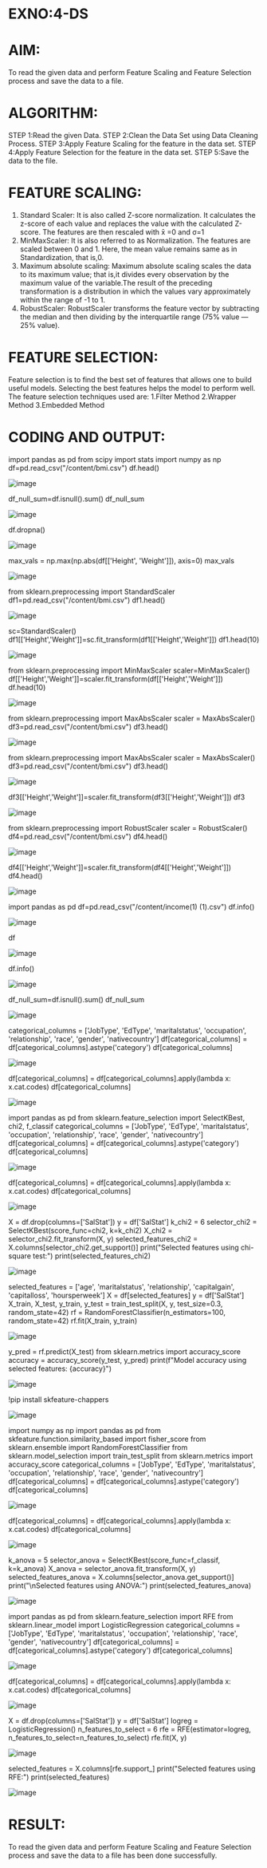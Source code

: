 # EXNO:4-DS
# AIM:
To read the given data and perform Feature Scaling and Feature Selection process and save the
data to a file.

# ALGORITHM:
STEP 1:Read the given Data.
STEP 2:Clean the Data Set using Data Cleaning Process.
STEP 3:Apply Feature Scaling for the feature in the data set.
STEP 4:Apply Feature Selection for the feature in the data set.
STEP 5:Save the data to the file.

# FEATURE SCALING:
1. Standard Scaler: It is also called Z-score normalization. It calculates the z-score of each value and replaces the value with the calculated Z-score. The features are then rescaled with x̄ =0 and σ=1
2. MinMaxScaler: It is also referred to as Normalization. The features are scaled between 0 and 1. Here, the mean value remains same as in Standardization, that is,0.
3. Maximum absolute scaling: Maximum absolute scaling scales the data to its maximum value; that is,it divides every observation by the maximum value of the variable.The result of the preceding transformation is a distribution in which the values vary approximately within the range of -1 to 1.
4. RobustScaler: RobustScaler transforms the feature vector by subtracting the median and then dividing by the interquartile range (75% value — 25% value).

# FEATURE SELECTION:
Feature selection is to find the best set of features that allows one to build useful models. Selecting the best features helps the model to perform well.
The feature selection techniques used are:
1.Filter Method
2.Wrapper Method
3.Embedded Method

# CODING AND OUTPUT:

import pandas as pd
from scipy import stats
import numpy as np
df=pd.read_csv("/content/bmi.csv")
df.head()

![image](https://github.com/user-attachments/assets/e2e152bb-14f4-4ad0-8459-f77f1b0156bb)


df_null_sum=df.isnull().sum()
df_null_sum

![image](https://github.com/user-attachments/assets/a9720f0d-b7c9-4b50-9641-831b9977ad50)


df.dropna()

![image](https://github.com/user-attachments/assets/dee7a048-1a1f-4147-b74f-41fd483b8b9f)


max_vals = np.max(np.abs(df[['Height', 'Weight']]), axis=0)
max_vals

![image](https://github.com/user-attachments/assets/f9aa11d2-d524-44c2-9d82-10824f987b84)


from sklearn.preprocessing import StandardScaler
df1=pd.read_csv("/content/bmi.csv")
df1.head()

![image](https://github.com/user-attachments/assets/461ee3cc-439b-4d5a-8059-9da8e512ea69)


sc=StandardScaler()
df1[['Height','Weight']]=sc.fit_transform(df1[['Height','Weight']])
df1.head(10)

![image](https://github.com/user-attachments/assets/1cfa3768-a7ca-4353-94ed-d96360c2db7f)


from sklearn.preprocessing import MinMaxScaler
scaler=MinMaxScaler()
df[['Height','Weight']]=scaler.fit_transform(df[['Height','Weight']])
df.head(10)

![image](https://github.com/user-attachments/assets/4a02e41d-527c-4850-afb4-12f8638694e4)


from sklearn.preprocessing import MaxAbsScaler
scaler = MaxAbsScaler()
df3=pd.read_csv("/content/bmi.csv")
df3.head()

![image](https://github.com/user-attachments/assets/635a9150-d71f-4082-85f5-a4355a606ca0)


from sklearn.preprocessing import MaxAbsScaler
scaler = MaxAbsScaler()
df3=pd.read_csv("/content/bmi.csv")
df3.head()

![image](https://github.com/user-attachments/assets/e9431485-9584-42fe-a30f-9800bd5bf4dd)


df3[['Height','Weight']]=scaler.fit_transform(df3[['Height','Weight']])
df3


![image](https://github.com/user-attachments/assets/72e00abd-c42f-4d2d-9e6e-472c60c821bc)


from sklearn.preprocessing import RobustScaler
scaler = RobustScaler()
df4=pd.read_csv("/content/bmi.csv")
df4.head()


![image](https://github.com/user-attachments/assets/1e581673-715b-4dd4-a052-ad29bb12df9f)


df4[['Height','Weight']]=scaler.fit_transform(df4[['Height','Weight']])
df4.head()

![image](https://github.com/user-attachments/assets/5bfdcd36-b31a-45ef-a61c-7bd4880c6d59)


import pandas as pd
df=pd.read_csv("/content/income(1) (1).csv")
df.info()

![image](https://github.com/user-attachments/assets/d4f1b3b6-8304-488f-9195-2b817637bcd0)


df

![image](https://github.com/user-attachments/assets/fc7837f0-775a-4477-833a-42cc6fce0135)


df.info()

![image](https://github.com/user-attachments/assets/c4bbfd6c-11e9-4527-809b-27ede5b7c6e2)


df_null_sum=df.isnull().sum()
df_null_sum

![image](https://github.com/user-attachments/assets/d08e2cda-7349-41ed-a811-f533a69bfbdd)


categorical_columns = ['JobType', 'EdType', 'maritalstatus', 'occupation', 'relationship', 'race', 'gender', 'nativecountry']
df[categorical_columns] = df[categorical_columns].astype('category')
df[categorical_columns]


![image](https://github.com/user-attachments/assets/cd06e95f-a3c1-48d9-a0c4-b7661cee0c11)


df[categorical_columns] = df[categorical_columns].apply(lambda x: x.cat.codes)
df[categorical_columns]


![image](https://github.com/user-attachments/assets/ee44a0ea-e3a6-4823-a2aa-a3754add4543)


import pandas as pd
from sklearn.feature_selection import SelectKBest, chi2, f_classif
categorical_columns = ['JobType', 'EdType', 'maritalstatus', 'occupation', 'relationship', 'race', 'gender', 'nativecountry']
df[categorical_columns] = df[categorical_columns].astype('category')
df[categorical_columns]

![image](https://github.com/user-attachments/assets/6b760750-7d26-4950-80e3-91c498910a65)


df[categorical_columns] = df[categorical_columns].apply(lambda x: x.cat.codes)
df[categorical_columns]

![image](https://github.com/user-attachments/assets/cab75060-1063-4635-9212-083db0caa1d7)


X = df.drop(columns=['SalStat'])
y = df['SalStat']
k_chi2 = 6
selector_chi2 = SelectKBest(score_func=chi2, k=k_chi2)
X_chi2 = selector_chi2.fit_transform(X, y)
selected_features_chi2 = X.columns[selector_chi2.get_support()]
print("Selected features using chi-square test:")
print(selected_features_chi2)

![image](https://github.com/user-attachments/assets/e1b395e9-dcfa-4fec-878c-d12bc61b2603)


selected_features = ['age', 'maritalstatus', 'relationship', 'capitalgain', 'capitalloss',
'hoursperweek']
X = df[selected_features]
y = df['SalStat']
X_train, X_test, y_train, y_test = train_test_split(X, y, test_size=0.3, random_state=42)
rf = RandomForestClassifier(n_estimators=100, random_state=42)
rf.fit(X_train, y_train)


![image](https://github.com/user-attachments/assets/2d86b2ef-9615-45bf-9a15-2fc0d6c8c634)


y_pred = rf.predict(X_test)
from sklearn.metrics import accuracy_score
accuracy = accuracy_score(y_test, y_pred)
print(f"Model accuracy using selected features: {accuracy}")

![image](https://github.com/user-attachments/assets/847aeb1c-3807-4001-b9f8-297411943fdc)



!pip install skfeature-chappers


![image](https://github.com/user-attachments/assets/f1a6b7d3-cad7-45ca-bd4b-bb551360cbb5)


import numpy as np
import pandas as pd
from skfeature.function.similarity_based import fisher_score
from sklearn.ensemble import RandomForestClassifier
from sklearn.model_selection import train_test_split
from sklearn.metrics import accuracy_score
categorical_columns = ['JobType', 'EdType', 'maritalstatus', 'occupation', 'relationship', 'race', 'gender', 'nativecountry']
df[categorical_columns] = df[categorical_columns].astype('category')
df[categorical_columns]



![image](https://github.com/user-attachments/assets/524a1f69-7dbb-408b-a8f5-60617b3be021)


df[categorical_columns] = df[categorical_columns].apply(lambda x: x.cat.codes)
df[categorical_columns]

![image](https://github.com/user-attachments/assets/232f8cdc-cbf6-4837-b60a-573c1576297f)


k_anova = 5
selector_anova = SelectKBest(score_func=f_classif, k=k_anova)
X_anova = selector_anova.fit_transform(X, y)
selected_features_anova = X.columns[selector_anova.get_support()]
print("\nSelected features using ANOVA:")
print(selected_features_anova)

![image](https://github.com/user-attachments/assets/9c2de862-5afd-4f40-bb6b-2c81b9586cfe)


import pandas as pd
from sklearn.feature_selection import RFE
from sklearn.linear_model import LogisticRegression
categorical_columns = ['JobType', 'EdType', 'maritalstatus', 'occupation', 'relationship', 'race', 'gender', 'nativecountry']
df[categorical_columns] = df[categorical_columns].astype('category')
df[categorical_columns]

![image](https://github.com/user-attachments/assets/965017b6-8629-4925-9d97-4d9943d3740e)


df[categorical_columns] = df[categorical_columns].apply(lambda x: x.cat.codes)
df[categorical_columns]

![image](https://github.com/user-attachments/assets/da6a65f6-bfb7-4ace-bea7-b1f4b2fdc4f4)


X = df.drop(columns=['SalStat'])
y = df['SalStat']
logreg = LogisticRegression()
n_features_to_select = 6
rfe = RFE(estimator=logreg, n_features_to_select=n_features_to_select)
rfe.fit(X, y)

![image](https://github.com/user-attachments/assets/45355bbf-124d-4296-a341-55440cc593fe)


selected_features = X.columns[rfe.support_]
print("Selected features using RFE:")
print(selected_features)


![image](https://github.com/user-attachments/assets/12400199-741c-481b-be87-51f347b4042e)



# RESULT:
To read the given data and perform Feature Scaling and Feature Selection process and save the
data to a file has been done successfully.
       
